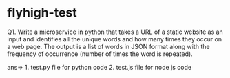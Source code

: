 # flyhigh-test
Q1. Write a microservice in python that takes a URL of a static website as an input and identifies all the unique words and how many times they occur on a web page.
The output is a list of words in JSON format along with the frequency of occurrence (number of times the word is repeated).

ans=> 1. test.py file for python code
      2. test.js file for node js code
      
      
